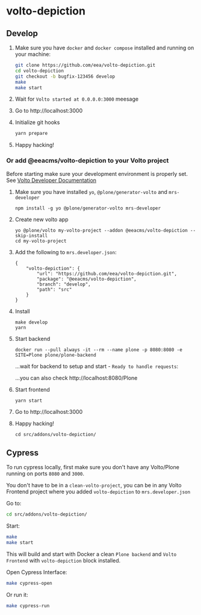 # volto-depiction

## Develop

1. Make sure you have `docker` and `docker compose` installed and running on your machine:

    ```Bash
    git clone https://github.com/eea/volto-depiction.git
    cd volto-depiction
    git checkout -b bugfix-123456 develop
    make
    make start
    ```

1. Wait for `Volto started at 0.0.0.0:3000` meesage

1. Go to http://localhost:3000

1. Initialize git hooks

    ```Bash
    yarn prepare
    ```

1.  Happy hacking!

### Or add @eeacms/volto-depiction to your Volto project

Before starting make sure your development environment is properly set. See [Volto Developer Documentation](https://docs.voltocms.com/getting-started/install/)

1.  Make sure you have installed `yo`, `@plone/generator-volto` and `mrs-developer`

        npm install -g yo @plone/generator-volto mrs-developer

1.  Create new volto app

        yo @plone/volto my-volto-project --addon @eeacms/volto-depiction --skip-install
        cd my-volto-project

1.  Add the following to `mrs.developer.json`:

        {
            "volto-depiction": {
                "url": "https://github.com/eea/volto-depiction.git",
                "package": "@eeacms/volto-depiction",
                "branch": "develop",
                "path": "src"
            }
        }

1.  Install

        make develop
        yarn

1.  Start backend

        docker run --pull always -it --rm --name plone -p 8080:8080 -e SITE=Plone plone/plone-backend

    ...wait for backend to setup and start - `Ready to handle requests`:

    ...you can also check http://localhost:8080/Plone

1.  Start frontend

        yarn start

1.  Go to http://localhost:3000

1.  Happy hacking!

        cd src/addons/volto-depiction/

## Cypress

To run cypress locally, first make sure you don't have any Volto/Plone running on ports `8080` and `3000`.

You don't have to be in a `clean-volto-project`, you can be in any Volto Frontend
project where you added `volto-depiction` to `mrs.developer.json`

Go to:

  ```BASH
  cd src/addons/volto-depiction/
  ```

Start:

  ```Bash
  make
  make start
  ```

This will build and start with Docker a clean `Plone backend` and `Volto Frontend` with `volto-depiction` block installed.

Open Cypress Interface:

  ```Bash
  make cypress-open
  ```

Or run it:

  ```Bash
  make cypress-run
  ```
